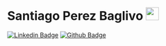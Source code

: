 # Santiago Perez Baglivo <img src="https://raw.githubusercontent.com/iampavangandhi/iampavangandhi/master/gifs/Hi.gif" width="30px" height="30px">

<span>
  
[![Linkedin Badge](https://img.shields.io/badge/-LinkedIn-blue?style=flat-square&logo=Linkedin&logoColor=white&link=https://www.linkedin.com/in/santiagobaglivo/)](https://www.linkedin.com/in/santiagobaglivo/)
[![Github Badge](https://img.shields.io/badge/-Github-black?style=flat-square&logo=Github&logoColor=white&link=https://github.com/santiagobaglivo)](https://github.com/santiagobaglivo)

</span>
